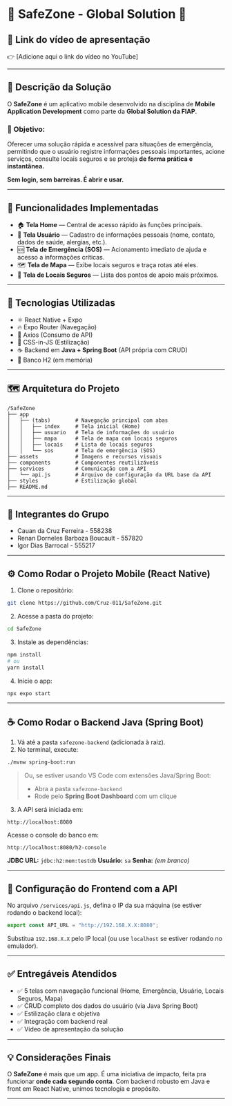 # 🚨 SafeZone - Global Solution 🚨

## 🎥 Link do vídeo de apresentação

👉 \[Adicione aqui o link do vídeo no YouTube]

---

## 🧠 Descrição da Solução

O **SafeZone** é um aplicativo mobile desenvolvido na disciplina de **Mobile Application Development** como parte da **Global Solution da FIAP**.

### 🎯 Objetivo:

Oferecer uma solução rápida e acessível para situações de emergência, permitindo que o usuário registre informações pessoais importantes, acione serviços, consulte locais seguros e se proteja **de forma prática e instantânea.**

**Sem login, sem barreiras. É abrir e usar.**

---

## 🚀 Funcionalidades Implementadas

* 🏠 **Tela Home** — Central de acesso rápido às funções principais.
* 👤 **Tela Usuário** — Cadastro de informações pessoais (nome, contato, dados de saúde, alergias, etc.).
* 🆘 **Tela de Emergência (SOS)** — Acionamento imediato de ajuda e acesso a informações críticas.
* 🗺️ **Tela de Mapa** — Exibe locais seguros e traça rotas até eles.
* 📍 **Tela de Locais Seguros** — Lista dos pontos de apoio mais próximos.

---

## 🔗 Tecnologias Utilizadas

* ⚛️ React Native + Expo
* 🔥 Expo Router (Navegação)
* 🔗 Axios (Consumo de API)
* 🎨 CSS-in-JS (Estilização)
* ☕ Backend em **Java + Spring Boot** (API própria com CRUD)
* 💾 Banco H2 (em memória)

---

## 🗺️ Arquitetura do Projeto

```
/SafeZone
├── app
│   ├── (tabs)        # Navegação principal com abas
│   │   ├── index     # Tela inicial (Home)
│   │   ├── usuario   # Tela de informações do usuário
│   │   ├── mapa      # Tela de mapa com locais seguros
│   │   ├── locais    # Lista de locais seguros
│   │   └── sos       # Tela de emergência (SOS)
├── assets            # Imagens e recursos visuais
├── components        # Componentes reutilizáveis
├── services          # Comunicação com a API
│   └── api.js        # Arquivo de configuração da URL base da API
├── styles            # Estilização global
├── README.md
```

---

## 👥 Integrantes do Grupo

* Cauan da Cruz Ferreira - 558238
* Renan Dorneles Barboza Boucault - 557820
* Igor Dias Barrocal - 555217

---

## ⚙️ Como Rodar o Projeto Mobile (React Native)

1. Clone o repositório:

```bash
git clone https://github.com/Cruz-011/SafeZone.git
```

2. Acesse a pasta do projeto:

```bash
cd SafeZone
```

3. Instale as dependências:

```bash
npm install
# ou
yarn install
```

4. Inicie o app:

```bash
npx expo start
```

---

## ☕ Como Rodar o Backend Java (Spring Boot)

1. Vá até a pasta `safezone-backend` (adicionada à raiz).
2. No terminal, execute:

```bash
./mvnw spring-boot:run
```

> Ou, se estiver usando VS Code com extensões Java/Spring Boot:
>
> * Abra a pasta `safezone-backend`
> * Rode pelo **Spring Boot Dashboard** com um clique

3. A API será iniciada em:

```
http://localhost:8080
```

Acesse o console do banco em:

```
http://localhost:8080/h2-console
```

**JDBC URL:** `jdbc:h2:mem:testdb`
**Usuário:** `sa`
**Senha:** *(em branco)*

---

## 🔧 Configuração do Frontend com a API

No arquivo `/services/api.js`, defina o IP da sua máquina (se estiver rodando o backend local):

```js
export const API_URL = "http://192.168.X.X:8080";
```

Substitua `192.168.X.X` pelo IP local (ou use `localhost` se estiver rodando no emulador).

---

## ✅ Entregáveis Atendidos

* ✅ 5 telas com navegação funcional (Home, Emergência, Usuário, Locais Seguros, Mapa)
* ✅ CRUD completo dos dados do usuário (via Java Spring Boot)
* ✅ Estilização clara e objetiva
* ✅ Integração com backend real
* ✅ Vídeo de apresentação da solução

---

## 💡 Considerações Finais

O **SafeZone** é mais que um app. É uma iniciativa de impacto, feita pra funcionar **onde cada segundo conta**.
Com backend robusto em Java e front em React Native, unimos tecnologia e propósito.

---

